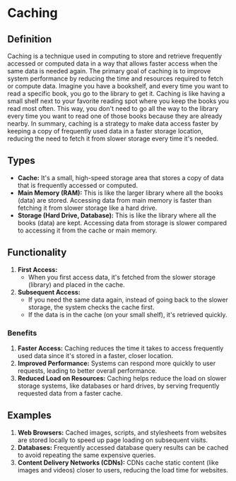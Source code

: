 # Caching

## Definition

Caching is a technique used in computing to store and retrieve frequently accessed or computed data in a way that allows faster access when the same data is needed again. The primary goal of caching is to improve system performance by reducing the time and resources required to fetch or compute data.
Imagine you have a bookshelf, and every time you want to read a specific book, you go to the library to get it. Caching is like having a small shelf next to your favorite reading spot where you keep the books you read most often. This way, you don't need to go all the way to the library every time you want to read one of those books because they are already nearby.
In summary, caching is a strategy to make data access faster by keeping a copy of frequently used data in a faster storage location, reducing the need to fetch it from slower storage every time it's needed.

## Types

- **Cache:** It's a small, high-speed storage area that stores a copy of data that is frequently accessed or computed.
- **Main Memory (RAM):** This is like the larger library where all the books (data) are stored. Accessing data from main memory is faster than fetching it from slower storage like a hard drive.
- **Storage (Hard Drive, Database):** This is like the library where all the books (data) are kept. Accessing data from storage is slower compared to accessing it from the cache or main memory.

## Functionality

1. **First Access:**
   - When you first access data, it's fetched from the slower storage (library) and placed in the cache.
2. **Subsequent Access:**
   - If you need the same data again, instead of going back to the slower storage, the system checks the cache first.
   - If the data is in the cache (on your small shelf), it's retrieved quickly.

### Benefits

1. **Faster Access:** Caching reduces the time it takes to access frequently used data since it's stored in a faster, closer location.
2. **Improved Performance:** Systems can respond more quickly to user requests, leading to better overall performance.
3. **Reduced Load on Resources:** Caching helps reduce the load on slower storage systems, like databases or hard drives, by serving frequently requested data from a faster cache.

## Examples

1. **Web Browsers:** Cached images, scripts, and stylesheets from websites are stored locally to speed up page loading on subsequent visits.
2. **Databases:** Frequently accessed database query results can be cached to avoid repeating the same expensive queries.
3. **Content Delivery Networks (CDNs):** CDNs cache static content (like images and videos) closer to users, reducing the load time for websites.
